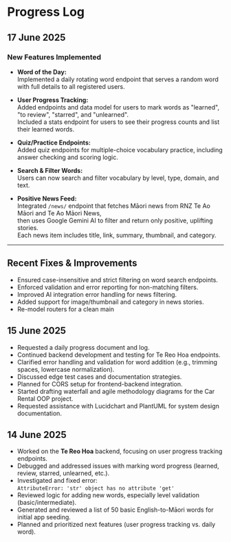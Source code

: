 # Progress Log

## 17 June 2025

### New Features Implemented

- **Word of the Day:**  
  Implemented a daily rotating word endpoint that serves a random word with full details to all registered users.

- **User Progress Tracking:**  
  Added endpoints and data model for users to mark words as "learned", "to review", "starred", and "unlearned".  
  Included a stats endpoint for users to see their progress counts and list their learned words.

- **Quiz/Practice Endpoints:**  
  Added quiz endpoints for multiple-choice vocabulary practice, including answer checking and scoring logic.

- **Search & Filter Words:**  
  Users can now search and filter vocabulary by level, type, domain, and text.

- **Positive News Feed:**  
  Integrated `/news/` endpoint that fetches Māori news from RNZ Te Ao Māori and Te Ao Māori News,  
  then uses Google Gemini AI to filter and return only positive, uplifting stories.  
  Each news item includes title, link, summary, thumbnail, and category.

---

## Recent Fixes & Improvements

- Ensured case-insensitive and strict filtering on word search endpoints.
- Enforced validation and error reporting for non-matching filters.
- Improved AI integration error handling for news filtering.
- Added support for image/thumbnail and category in news stories.
- Re-model routers for a clean main

## 15 June 2025
- Requested a daily progress document and log.
- Continued backend development and testing for Te Reo Hoa endpoints.
- Clarified error handling and validation for word addition (e.g., trimming spaces, lowercase normalization).
- Discussed edge test cases and documentation strategies.
- Planned for CORS setup for frontend-backend integration.
- Started drafting waterfall and agile methodology diagrams for the Car Rental OOP project.
- Requested assistance with Lucidchart and PlantUML for system design documentation.


## 14 June 2025 
- Worked on the **Te Reo Hoa** backend, focusing on user progress tracking endpoints.
- Debugged and addressed issues with marking word progress (learned, review, starred, unlearned, etc.).
- Investigated and fixed error:  
  `AttributeError: 'str' object has no attribute 'get'`
- Reviewed logic for adding new words, especially level validation (basic/intermediate).
- Generated and reviewed a list of 50 basic English-to-Māori words for initial app seeding.
- Planned and prioritized next features (user progress tracking vs. daily word).


